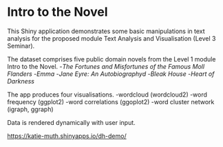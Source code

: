 # Intro to the Novel
This Shiny application demonstrates some basic manipulations in text analysis for the proposed module Text Analysis and Visualisation (Level 3 Seminar). 

The dataset comprises five public domain novels from the Level 1 module Intro to the Novel.
-*The Fortunes and Misfortunes of the Famous Moll Flanders*
-*Emma* 
-*Jane Eyre: An Autobiographyd*
-*Bleak House*
-*Heart of Darkness*  

The app produces four visualisations. 
-wordcloud (wordcloud2)
-word frequency (ggplot2)
-word correlations (ggoplot2)
-word cluster network (igraph, ggraph)

Data is rendered dynamically with user input. 

<https://katie-muth.shinyapps.io/dh-demo/>

